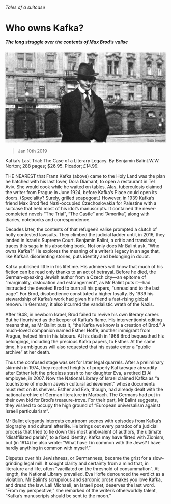 ###### Tales of a suitcase

# Who owns Kafka? 

##### The long struggle over the contents of Max Brod’s valise 

![image](images/20190112_BKP008_0.jpg) 

> Jan 10th 2019 

 

Kafka’s Last Trial: The Case of a Literary Legacy. By Benjamin Balint.W.W. Norton; 288 pages; $26.95. Picador; £14.99. 

THE NEAREST that Franz Kafka (above) came to the Holy Land was the plan he hatched with his last lover, Dora Diamant, to open a restaurant in Tel Aviv. She would cook while he waited on tables. Alas, tuberculosis claimed the writer from Prague in June 1924, before Kafka’s Place could open its doors. (Speciality? Surely, grilled scapegoat.) However, in 1939 Kafka’s friend Max Brod fled Nazi-occupied Czechoslovakia for Palestine with a suitcase that held most of his idol’s manuscripts. It contained the never-completed novels “The Trial”, “The Castle” and “Amerika”, along with diaries, notebooks and correspondence. 

Decades later, the contents of that refugee’s valise prompted a clutch of hotly contested lawsuits. They climbed the judicial ladder until, in 2016, they landed in Israel’s Supreme Court. Benjamin Balint, a critic and translator, traces this saga in his absorbing book. Not only does Mr Balint ask, “Who owns Kafka?” He explores the meaning of a writer’s legacy in an age that, like Kafka’s disorienting stories, puts identity and belonging in doubt. 

Kafka published little in his lifetime. His admirers will know that much of his fiction can be read only thanks to an act of betrayal. Before he died, the German-speaking Jewish author from a Czech city—an epitome of “marginality, dislocation and estrangement”, as Mr Balint puts it—had instructed the devoted Brod to burn all his papers, “unread and to the last page”. For Brod, disobedience constituted a higher loyalty. By 1939 his stewardship of Kafka’s work had given his friend a fast-rising global renown. In Germany, it also incurred the vandalistic wrath of the Nazis. 

After 1948, in newborn Israel, Brod failed to revive his own literary career. But he flourished as the keeper of Kafka’s flame. His interventionist editing means that, as Mr Balint puts it, “the Kafka we know is a creation of Brod.” A much-loved companion named Esther Hoffe, another immigrant from Prague, helped him in his labours. At his death in 1968 Brod bequeathed his belongings, including the precious Kafka papers, to Esther. At the same time, his ambiguous will also requested that his estate enter a “public archive” at her death. 

Thus the confused stage was set for later legal quarrels. After a preliminary skirmish in 1974, they reached heights of properly Kafkaesque absurdity after Esther left the priceless stash to her daughter Eva, a retired El Al employee, in 2007. Now the National Library of Israel claimed Kafka as “a touchstone of modern Jewish cultural achievement” whose documents must rest on its shelves. Esther and Eva, though, had already dealt with the national archive of German literature in Marbach. The Germans had put in their own bid for Brod’s treasure-trove. For their part, Mr Balint suggests, they wished to occupy the high ground of “European universalism against Israeli particularism”. 

Mr Balint elegantly intercuts courtroom scenes with episodes from Kafka’s biography and cultural afterlife. He brings out every paradox of a judicial process that tried to tie down this most ambivalent of authors, the ultimate “disaffiliated pariah”, to a fixed identity. Kafka may have flirted with Zionism, but (in 1914) he also wrote: “What have I in common with the Jews? I have hardly anything in common with myself.” 

Disputes over his Jewishness, or Germanness, became the grist for a slow-grinding legal mill. It sought clarity and certainty from a mind that, in literature and life, often “vacillated on the threshold of consummation”. At length, the National Library prevailed. Eva Hoffe denounced the verdict as a violation. Mr Balint’s scrupulous and sardonic prose makes you love Kafka, and dread the law. Lali Michaeli, an Israeli poet, deserves the last word. “From my perspective,” she remarked of the writer’s otherworldly talent, “Kafka’s manuscripts should be sent to the moon.” 

